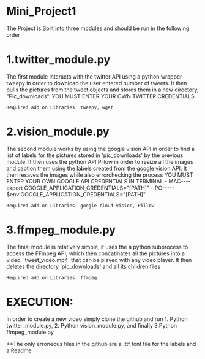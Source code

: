 # Mini_Project1

The Project is Split into three modules and should be run in the following order 

# 1.twitter_module.py
The first module interacts with the twitter API using a python wrapper tweepy in order to download the user entered number of tweets. It then pulls the pictures from the tweet objects and stores them in a new directory, "Pic_downloads". 
	YOU MUST ENTER YOUR OWN TWITTER CREDENTIALS 

	Required add on Libraries: tweepy, wget

# 2.vision_module.py
The second module works by using the google vision API in order to find a list of labels for the pictures stored in 'pic_downloads' by the previous module.  It then uses the python API Pillow in order to resize all the images and caption them using the labels created from the google vision API.  It then resaves the images while also errorchecking the process
	YOU MUST ENTER YOUR OWN GOOGLE API CREDENTIALS IN TERMINAL
	- MAC---- export GOOGLE_APPLICATION_CREDENTIALS="[PATH]"
	- PC----- $env:GOOGLE_APPLICATION_CREDENTIALS="[PATH]"
	
	Required add on Libraries: google-cloud-vision, Pillow 

# 3.ffmpeg_module.py 
The finial module is relatively simple, it uses the a python subprocess to access the FFmpeg API, which then concatinates all the pictures into a video, 'tweet_video.mp4' that can be played with any video player.  It then deletes the directory 'pic_downloads' and all its children files 

	Required add on Libraries: ffmpeg


# EXECUTION:
In order to create a new video simply clone the github and run 1. Python twitter_module.py, 2. Python vision_module.py, and finally 3.Python ffmpeg_module.py 

**The only erroneous files in the github are a .ttf font file for the labels and a Readme
